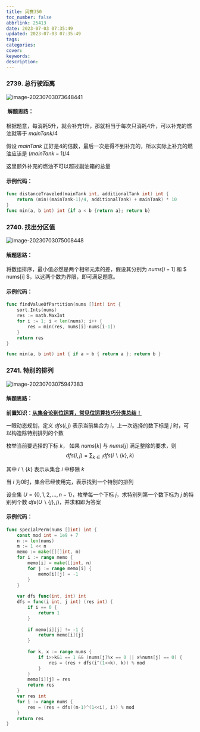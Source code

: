 ```yaml
---
title: 周赛350
toc_number: false
abbrlink: 25413
date: 2023-07-03 07:35:49
updated: 2023-07-03 07:35:49
tags:
categories:
cover:
keywords:
description:
---
```


### 2739. 总行驶距离

![image-20230703073648441](https://cdn.gooohlan.cn/img/202307030736479.png)

####  解题思路：

根据题意，每消耗5升，就会补充1升，那就相当于每次只消耗4升，可以补充的燃油就等于 $mainTank/4$ 

假设 $mainTank$ 正好是4的倍数，最后一次是得不到补充的，所以实际上补充的燃油应该是 $(mainTank-1)/4$

这里额外补充的燃油不可以超过副油箱的总量

#### 示例代码：

```go
func distanceTraveled(mainTank int, additionalTank int) int {
    return (min((mainTank-1)/4, additionalTank) + mainTank) * 10
}
func min(a, b int) int {if a < b {return a}; return b}
```

### 2740. 找出分区值

![image-20230703075008448](https://cdn.gooohlan.cn/img/202307030750472.png)

#### 解题思路：

将数组排序，最小值必然是两个相邻元素的差，假设其分别为 $nums[i-1]$ 和 $ nums[i] $，以这两个数为界限，即可满足题意。

#### 示例代码：

```go
func findValueOfPartition(nums []int) int {
    sort.Ints(nums)
    res := math.MaxInt
    for i := 1; i < len(nums); i++ {
        res = min(res, nums[i]-nums[i-1])
    }
    return res
}

func min(a, b int) int { if a < b { return a }; return b }
```

### 2741. 特别的排列

![image-20230703075947383](https://cdn.gooohlan.cn/img/202307030759409.png)

#### 解题思路：

**前置知识：[从集合论到位运算，常见位运算技巧分类总结！](https://leetcode.cn/circle/discuss/CaOJ45/)**

一眼动态规划，定义 $dfs(i, j)$ 表示当前集合为 $i$，上一次选择的数下标是 $j$ 时，可以构造除特别排列的个数

枚举当前要选择的下标 $k$， 如果 $nums[k]$ 与 $nums[j]$ 满足整除的要求，则
$$
dfs(i,j) = \sum_{k \in i} dfs(i\backslash \left\{ k \right\}, k)
$$

其中 $i\backslash \left\{ k \right\}$ 表示从集合 $i$ 中移除 $k$

当 $i$ 为0时，集合已经使用完，表示找到一个特别的排列

设全集 $U=\left\{0,1,2,...,n-1\right\}$，枚举每一个下标 $j$，求特别列第一个数下标为 $j$ 的特别列个数 $dfs(U\backslash \left\{ j \right\}, j)$，并求和即为答案

#### 示例代码：

```go
func specialPerm(nums []int) int {
    const mod int = 1e9 + 7
    n := len(nums)
    m := 1 << n
    memo := make([][]int, m)
    for i := range memo {
        memo[i] = make([]int, n)
        for j := range memo[i] {
            memo[i][j] = -1
        }
    }
    
    var dfs func(int, int) int
    dfs = func(i int, j int) (res int) {
        if i == 0 {
            return 1
        }
        
        if memo[i][j] != -1 {
            return memo[i][j]
        }
        
        for k, x := range nums {
            if i>>k&1 == 1 && (nums[j]%x == 0 || x%nums[j] == 0) {
                res = (res + dfs(i^(1<<k), k)) % mod
            }
        }
        memo[i][j] = res
        return res
    }
    var res int
    for i := range nums {
        res = (res + dfs((m-1)^(1<<i), i)) % mod
    }
    return res
}
```

